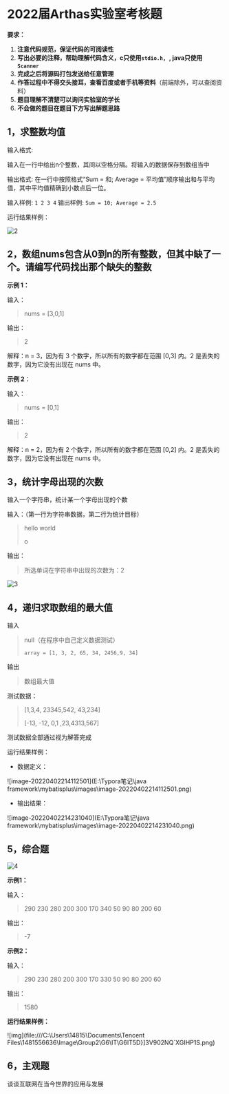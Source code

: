 # 2022届Arthas实验室考核题

**要求：**

1. **注意代码规范，保证代码的可阅读性**
2. **写出必要的注释，帮助理解代码含义，c只使用`stdio.h, `, java只使用`Scanner`**
3. **完成之后将源码打包发送给任意管理**
4. **作答过程中不得交头接耳，查看百度或者手机等资料**（前端除外，可以查阅资料）
5. **题目理解不清楚可以询问实验室的学长**
6. **不会做的题目在题目下方写出解题思路**

## 1，求整数均值

输入格式:

输入在一行中给出n个整数，其间以空格分隔。将输入的数据保存到数组当中

输出格式:
在一行中按照格式“Sum = 和; Average = 平均值”顺序输出和与平均值，其中平均值精确到小数点后一位。

输入样例:
`1 2 3 4`
输出样例:
`Sum = 10; Average = 2.5`

运行结果样例：

![2](C:\Users\14815\Desktop\2.png)

## 2，数组nums包含从0到n的所有整数，但其中缺了一个。请编写代码找出那个缺失的整数

**示例 1：**

输入：

> nums = [3,0,1]

输出：

> 2

解释：n = 3，因为有 3 个数字，所以所有的数字都在范围 [0,3] 内。2 是丢失的数字，因为它没有出现在 nums 中。

**示例 2**：

输入：

> nums = [0,1]

输出：

> 2

解释：n = 2，因为有 2 个数字，所以所有的数字都在范围 [0,2] 内。2 是丢失的数字，因为它没有出现在 nums 中。

## 3，统计字母出现的次数

输入一个字符串，统计某一个字母出现的个数

输入：（第一行为字符串数据，第二行为统计目标）

>  hello world 
>
> o

输出：

> 所选单词在字符串中出现的次数为：2

![3](C:\Users\14815\Desktop\3.png)

## 4，递归求取数组的最大值

输入

> null（在程序中自己定义数据测试）
>
> `array = [1, 3, 2, 65, 34, 2456,9, 34]`

输出

> 数组最大值

测试数据：

> [1,3,4, 23345,542, 43,234]
>
> [-13, -12, 0,1 ,23,4313,567]

测试数据全部通过视为解答完成

运行结果样例：

- 数据定义：

![image-20220402214112501](E:\Typora笔记\java framework\mybatisplus\images\image-20220402214112501.png)

- 输出结果：

![image-20220402214231040](E:\Typora笔记\java framework\mybatisplus\images\image-20220402214231040.png)

## 5，综合题

![4](C:\Users\14815\Desktop\4.png)

**示例1：**

输入：

> 290
> 230
> 280
> 200
> 300
> 170
> 340
> 50 
> 90 
> 80 
> 200
> 60

输出：

> -7

**示例2：**

输入：

> 290 
> 230 
> 280 
> 200 
> 300 
> 170 
> 330 
> 50 
> 90 
> 80 
> 200 
> 60

输出：

> 1580

**运行结果样例：**

![img](file:///C:\Users\14815\Documents\Tencent Files\1481556636\Image\Group2\G6\IT\G6IT5D}]3V902NQ`XGIHP1S.png)

## 6，主观题

谈谈互联网在当今世界的应用与发展

